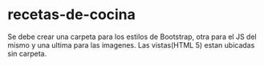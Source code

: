 # recetas-de-cocina

Se debe crear una carpeta para los estilos de Bootstrap, otra para el JS del mismo y una ultima para las imagenes.
Las vistas(HTML 5) estan ubicadas sin carpeta.
